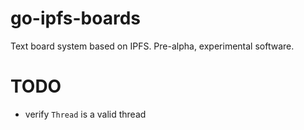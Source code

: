 # go-ipfs-boards

Text board system based on IPFS. Pre-alpha, experimental software.

# TODO

* verify `Thread` is a valid thread
